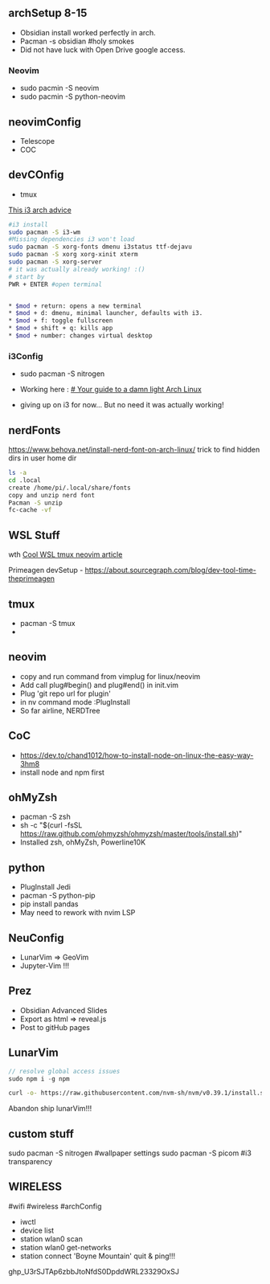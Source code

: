 ## archSetup 8-15
- Obsidian install worked perfectly in arch.
- Pacman -s obsidian  #holy smokes
- Did not have luck with Open Drive google access.

### Neovim
- sudo pacmin -S neovim
- sudo pacmin -S python-neovim

## neovimConfig
- Telescope
- COC

## devCOnfig
- tmux

[This i3 arch advice](https://low-orbit.net/arch-linux-how-to-install-i3-gaps)
```bash
#i3 install
sudo pacman -S i3-wm
#Missing dependencies i3 won't load
sudo pacman -S xorg-fonts dmenu i3status ttf-dejavu
sudo pacman -S xorg xorg-xinit xterm
sudo pacman -S xorg-server
# it was actually already working! :()
# start by 
PWR + ENTER #open terminal


* $mod + return: opens a new terminal  
* $mod + d: dmenu, minimal launcher, defaults with i3.  
* $mod + f: toggle fullscreen  
* $mod + shift + q: kills app  
* $mod + number: changes virtual desktop
```
### i3Config
- sudo pacman -S nitrogen

- Working here : [# Your guide to a damn light Arch Linux](https://toutiao.io/posts/262451/app_preview)
- giving up on i3 for now... But no need it was actually working!

## nerdFonts
https://www.behova.net/install-nerd-font-on-arch-linux/
trick to find hidden dirs in user home dir
```bash
ls -a 
cd .local
create /home/pi/.local/share/fonts 
copy and unzip nerd font
Pacman -S unzip
fc-cache -vf
```

## WSL Stuff
wth
[Cool WSL tmux neovim article](https://dev.to/nexxeln/my-developer-workflow-using-wsl-tmux-and-neovim-55f5)

Primeagen devSetup - https://about.sourcegraph.com/blog/dev-tool-time-theprimeagen

## tmux
- pacman -S tmux
- 

## neovim
- copy and run command from vimplug for linux/neovim
- Add call plug#begin() and plug#end() in init.vim
- Plug 'git repo url for plugin'
- in nv command mode :PlugInstall 
- So far airline, NERDTree

## CoC
- https://dev.to/chand1012/how-to-install-node-on-linux-the-easy-way-3hm8
- install node and npm first

## ohMyZsh
- pacman -S zsh
- sh -c "$(curl -fsSL https://raw.github.com/ohmyzsh/ohmyzsh/master/tools/install.sh)"
- Installed zsh, ohMyZsh, Powerline10K

## python
- PlugInstall Jedi
- pacman -S python-pip
- pip install pandas
- May need to rework with nvim LSP

## NeuConfig
- LunarVim => GeoVim
- Jupyter-Vim !!!

## Prez
- Obsidian Advanced Slides
- Export as html => reveal.js
- Post to gitHub pages

## LunarVim
```javascript
// resolve global access issues
sudo npm i -g npm
```
```bash
curl -o- https://raw.githubusercontent.com/nvm-sh/nvm/v0.39.1/install.sh | bash
```
Abandon ship lunarVim!!!

## custom stuff
sudo pacman -S nitrogen #wallpaper settings
sudo pacman -S picom    #i3 transparency

## WIRELESS
#wifi #wireless #archConfig
- iwctl
- device list
- station wlan0 scan
- station wlan0 get-networks
- station connect 'Boyne Mountain'
quit & ping!!!

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

